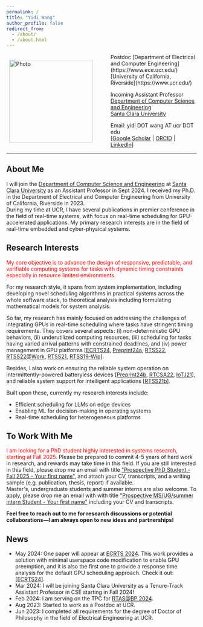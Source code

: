 ```yaml
---
permalink: /
title: "Yidi Wang"
author_profile: false
redirect_from: 
  - /about/
  - /about.html
---
```


<img align="left" src="https://yidiwang21.github.io/images/IMG_4442.png" alt="Photo" style="width: 220px; border-radius: 10px; padding: 16px 8px 8px 8px; margin-right: 40px;"/>
Postdoc  
[Department of Electrical and Computer Engineering](https://www.ece.ucr.edu/)  
[University of California, Riverside](https://www.ucr.edu/)

Incoming Assistant Professor  
[Department of Computer Science and Engineering](https://www.scu.edu/engineering/academic-programs/department-of-computer-engineering/)  
[Santa Clara University](https://www.scu.edu/)

<!--Office:  -->
Email: yidi DOT wang AT ucr DOT edu  
[[Google Scholar](https://scholar.google.com/citations?user=RxiBuAgAAAAJ&hl=en) | [ORCID](https://orcid.org/0000-0003-3334-4662) | [LinkedIn](https://www.linkedin.com/in/yidi-wang-315649119/)]

---

## About Me
I will join the [Department of Computer Science and Engineering](https://www.scu.edu/engineering/academic-programs/department-of-computer-engineering/) at [Santa Clara University](https://www.scu.edu/) as an Assistant Professor in Sept 2024. I received my Ph.D. in the Department of Electrical and Computer Engineering from University of California, Riverside in 2023.  
During my time at UCR, I have several publications in premier conference in the field of real-time systems, with focus on real-time scheduling for GPU-accelerated applications. My primary research interests are in the field of real-time embedded and cyber-physical systems. 

## Research Interests
<span style="color:red">My core objective is to advance the design of responsive, predictable, and verifiable computing systems for tasks with dynamic timing constraints especially in resource limited environments.</span>

For my research style, it spans from system implementation, including developing novel scheduling algorithms in practical systems across the whole software stack, to theoretical analysis including formulating mathematical models for system analysis.

So far, my research has mainly focused on addressing the challenges of integrating GPUs in real-time scheduling where tasks have stringent timing requirements. They covers several aspects: (i) non-deterministic GPU behaviors, (ii) underutilized computing resources, (iii) scheduling for tasks having varied arrival patterns with constrained deadlines, and (iv) power management in GPU platforms [[ECRTS24](../files/2024/ecrts24_gcaps_paper.pdf), [Preprint24a](https://arxiv.org/abs/2401.16529), [RTSS22](../files/2022/RTSS22_sBEET-mg.pdf), [RTSS22@Work](../files/2022/RTSSWork22_paper.pdf), [RTSS21](../files/2021/RTSS21_sBEET.pdf), [RTSS19-Wip](../files/2019/rtss19wip-gpu)].

Besides, I also work on ensuring the reliable system operation on intermittently-powered batteryless devices [[Preprint24b](https://arxiv.org/abs/2311.07227), [RTCSA22](../files/2022/RTCSA22_AoI.pdf), [IoTJ21](../files/2021/iotj2021-ipd.pdf)], and reliable system support for intelligent applications [[RTSS21b](../files/2021/RTSS21_AegisDNN.pdf)].

Built upon these, currently my research interests include:
* Efficient scheduling for LLMs on edge devices
* Enabling ML for decision-making in operating systems
* Real-time scheduling for heterogeneous platforms

## To Work With Me
<span style="color:red">I am looking for a PhD student highly interested in systems research, starting at Fall 2025.</span> Please be prepared to commit 4-5 years of hard work in research, and rewards may take time in this field. If you are still interested in this field, please drop me an email with title <u>"Prospective PhD Student - Fall 2025 - Your first name"</u>, and attach your CV, transcripts, and a writing sample (e.g. publication, thesis, report) if available.  
Master's, undergraduate students and summer interns are also welcome. To apply, please drop me an email with with title <u>"Prospective MS/UG/summer intern Student - Your first name"</u> including your CV and transcripts.

**Feel free to reach out to me for research discussions or potential collaborations—I am always open to new ideas and partnerships!**

## News
- May 2024: One paper will appear at [ECRTS 2024](https://www.ecrts.org/). This work provides a solution with minimal userspace code modification to enable GPU preemption, and it is also the first one to provide a response time analysis for the default GPU scheduling approach. Check it out: [[ECRTS24](../files/2024/ecrts24_gcaps_paper.pdf)].
- Mar 2024: I will be joining Santa Clara University as a Tenure-Track Assistant Professor in CSE starting in Fall 2024!
- Feb 2024: I am serving on the TPC for [RTAS@BP 2024](https://2024.rtas.org/call-for-papers-the-brief-presentations-track/).
- Aug 2023: Started to work as a Postdoc at UCR.
- Jun 2023: I completed all requirements for the degree of Doctor of Philosophy in the field of Electrical Engineering at UCR.
<!-- * Apr 2024: One first-authored paper is accepted to [ECRTS 2024](https://www.ecrts.org/). -->
